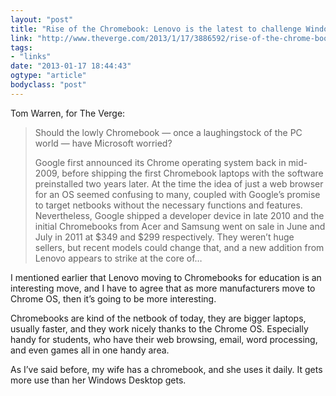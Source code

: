 ```yaml
---
layout: "post"
title: "Rise of the Chromebook: Lenovo is the latest to challenge Windows laptops"
link: "http://www.theverge.com/2013/1/17/3886592/rise-of-the-chrome-book-to-challenge-windows-laptops"
tags: 
- "links"
date: "2013-01-17 18:44:43"
ogtype: "article"
bodyclass: "post"
---
```


Tom Warren, for The Verge:

> Should the lowly Chromebook — once a laughingstock of the PC world — have Microsoft worried?
> 
> Google first announced its Chrome operating system back in mid-2009, before shipping the first Chromebook laptops with the software preinstalled two years later. At the time the idea of just a web browser for an OS seemed confusing to many, coupled with Google’s promise to target netbooks without the necessary functions and features. Nevertheless, Google shipped a developer device in late 2010 and the initial Chromebooks from Acer and Samsung went on sale in June and July in 2011 at $349 and $299 respectively. They weren’t huge sellers, but recent models could change that, and a new addition from Lenovo appears to strike at the core of…

I mentioned earlier that Lenovo moving to Chromebooks for education is an interesting move, and I have to agree that as more manufacturers move to Chrome OS, then it’s going to be more interesting.

Chromebooks are kind of the netbook of today, they are bigger laptops, usually faster, and they work nicely thanks to the Chrome OS. Especially handy for students, who have their web browsing, email, word processing, and even games all in one handy area.

As I’ve said before, my wife has a chromebook, and she uses it daily. It gets more use than her Windows Desktop gets.